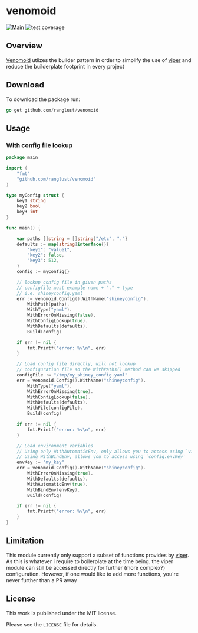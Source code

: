 # venomoid
[![Main](https://github.com/ranglust/venomoid/actions/workflows/main.yaml/badge.svg?branch=main)](https://github.com/ranglust/venomoid/actions/workflows/main.yaml) ![test coverage](https://img.shields.io/endpoint?url=https://gist.githubusercontent.com/ranglust/720f73912f5b895dcc9b63d2a872cc00/raw/venomoid__.json)


## Overview
[Venomoid](https://en.wikipedia.org/wiki/Venomoid) utlizes the builder pattern in order to simplify the use of [viper](https://github.com/spf13/viper) and reduce
the builderplate footprint in every project

## Download
To download the package run:
```go
go get github.com/ranglust/venomoid
```

## Usage
### With config file lookup

```go
package main

import (
	"fmt"
	"github.com/ranglust/venomoid"
)

type myConfig struct {
	key1 string
	key2 bool
	key3 int
}

func main() {

	var paths []string = []string{"/etc", "."}
	defaults := map[string]interface{}{
		"key1": "value1",
		"key2": false,
		"key3": 512,
	}
	config := myConfig{}

	// lookup config file in given paths
	// configfile must example name + "." + type
	// i.e. shineyconfig.yaml
	err := venomoid.Config().WithName("shineyconfig").
		WithPath(paths).
		WithType("yaml").
		WithErrorOnMissing(false).
		WithConfigLookup(true).
		WithDefaults(defaults).
		Build(config)

	if err != nil {
		fmt.Printf("error: %v\n", err)
	}

	// Load config file directly, will not lookup 
	// configuration file so the WithPaths() method can we skipped
	configFile := "/tmp/my_shiney_config.yaml"
	err = venomoid.Config().WithName("shineyconfig").
		WithType("yaml").
		WithErrorOnMissing(true).
		WithConfigLookup(false).
		WithDefaults(defaults).
		WithFile(configFile).
		Build(config)

	if err != nil {
		fmt.Printf("error: %v\n", err)
	}

	// Load environment variables
	// Using only WithAutomaticEnv, only allows you to access using `viper.Get(envKey)`
	// Using WithBindEnv, allows you to access using `config.envKey`
	envKey := "my_key"
	err = venomoid.Config().WithName("shineyconfig").
		WithErrorOnMissing(true).
		WithDefaults(defaults).
		WithAutomaticEnv(true).
		WithBindEnv(envKey).
		Build(config)

	if err != nil {
		fmt.Printf("error: %v\n", err)
	}
}

```

## Limitation
This module currently only support a subset of functions provides by [viper](https://github.com/spf13/viper).
As this is whatever i require to boilerplate at the time being.
the viper module can still be accessed directly for further (more complex?) configuration. 
However, if one would like to add more functions, you're never further than a PR away

## License
This work is published under the MIT license.

Please see the `LICENSE` file for details.

